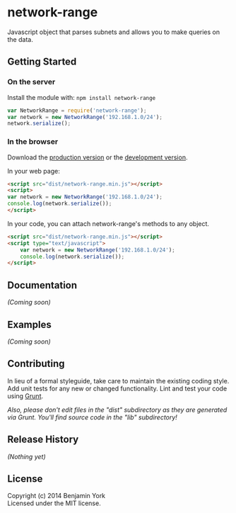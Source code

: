 # network-range

Javascript object that parses subnets and allows you to make queries on the data.

## Getting Started
### On the server
Install the module with: `npm install network-range`

```javascript
var NetworkRange = require('network-range');
var network = new NetworkRange('192.168.1.0/24');
network.serialize();
```

### In the browser
Download the [production version][min] or the [development version][max].

[min]: https://raw.github.com/blyork/network-range/master/dist/network-range.min.js
[max]: https://raw.github.com/blyork/network-range/master/dist/network-range.js

In your web page:

```html
<script src="dist/network-range.min.js"></script>
<script>
var network = new NetworkRange('192.168.1.0/24');
console.log(network.serialize());
</script>
```

In your code, you can attach network-range's methods to any object.

```html
<script src="dist/network-range.min.js"></script>
<script type="text/javascript">
    var network = new NetworkRange('192.168.1.0/24');
    console.log(network.serialize());
</script>
```

## Documentation
_(Coming soon)_

## Examples
_(Coming soon)_

## Contributing
In lieu of a formal styleguide, take care to maintain the existing coding style. Add unit tests for any new or changed functionality. Lint and test your code using [Grunt](http://gruntjs.com/).

_Also, please don't edit files in the "dist" subdirectory as they are generated via Grunt. You'll find source code in the "lib" subdirectory!_

## Release History
_(Nothing yet)_

## License
Copyright (c) 2014 Benjamin York  
Licensed under the MIT license.
